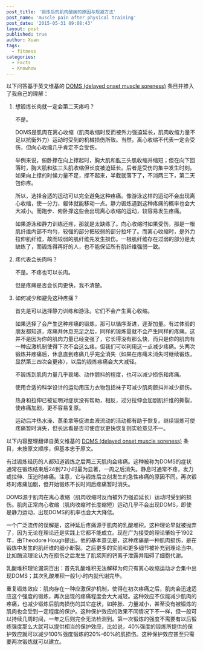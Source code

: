 ```yaml
---
post_title: '锻炼后的肌肉酸痛的原因与规避方法'
post_name: 'muscle pain after physical training'
post_date: '2015-05-31 09:08:43'
layout: post
published: true
author: Xuan
tags: 
  - fitness
categories:
  - Facts
  - Knowhow
---
```


以下问答基于英文维基的 [DOMS (delayed onset muscle soreness)](https://en.wikipedia.org/wiki/Delayed_onset_muscle_soreness) 条目并掺入了我自己的理解：

1.  想锻炼长肉就一定会第二天疼吗？

    不是。

    DOMS是肌肉在离心收缩（肌肉收缩时反而被外力强迫延长，肌肉收缩力量不足以抗衡外力）运动时受到的机械损伤所致。当然，离心收缩不代表一定会受伤，但向心收缩几乎肯定不会受伤。

    举例来说，俯卧撑在向上撑起时，胸大肌和肱三头肌收缩并缩短；但在向下回落时，胸大肌和肱三头肌收缩但长度被迫延长。后者是受伤的集中发生时刻。如果向上撑的时候力量不足，撑不起来，半截就落下了，不消两三下，第二天包你疼。

    所以，选择合适的运动可以完全避免这种疼痛。像游泳这样的运动不会出现离心收缩，使一分力，躯体就能移动一点。静力锻炼遇到这种疼痛的概率也会大大减小。而跑步、俯卧撑这些会出现离心收缩的运动，较容易发生疼痛。

    如果游泳和静力训练还疼，那就是太缺练了。向心收缩时如果受伤，那是一根肌纤维内部不均匀，较强的部分把较弱的部分拉坏了。而离心收缩时，是外力拉伸肌纤维，故而较弱的肌纤维先发生损伤。一根肌纤维存在过弱的部分是太缺练了，而锻炼得再好的人，也不能保证所有肌纤维强弱一致。

2.  疼代表会长肉吗？

    不是。不疼也可以长肉。

    但是疼痛是否会长肉更快，我不清楚。

3.  如何减少和避免这种疼痛？

    首先是可以选择静力训练和游泳。它们不会产生离心收缩。

    如果选择了会产生这种疼痛的锻炼，那可以循序渐进，逐渐加量。有过体验的朋友都知道，疼痛并休息充足之后，同样的锻炼量就不会产生同样的疼痛。这并不是因为你的肌肉力量已经变强了，它长得没有那么快，而只是你的肌肉有一种应激机制使得下次不会这么疼。但我们可以利用这一点减少疼痛。头两次锻炼并疼痛后，休息直到疼痛几乎完全消失（如果在疼痛未消失时继续锻炼，显然第三四次会更疼），以后的锻炼疼痛会大大减轻。

    不锻炼到肌肉力量几乎衰竭、动作颤抖的程度，也可以减少损伤和疼痛。

    使用合适的科学设计的运动用压力衣物包括袜子可减少肌肉颤抖并减少损伤。

    热身和拉伸已被证明对症状没有帮助，相反，过分拉伸会加剧肌纤维的撕裂，使疼痛加剧，更不容易复原。

    运动后冲热水澡、蒸柔拿等促进血液流动的活动都有助于恢复。继续锻炼可使疼痛暂时消失，但长远看是否可使症状更快恢复则实验意见不一。


以下内容整理翻译自英文维基的 [DOMS (delayed onset muscle soreness)](https://en.wikipedia.org/wiki/Delayed_onset_muscle_soreness) 条目，未按原文顺序，但基本忠于原文。

有过锻炼经历的人都知道锻炼之后两三天肌肉会疼痛。这种被称为DOMS的症状通常在锻炼结束后24到72小时最为显著，一周之后消失。静息时通常不疼，发力或拉伸、压迫时疼痛。注意，它与锻炼后立刻发生的急性疼痛的原因不同。再次锻炼时疼痛加剧，但开始锻炼不长时间后疼痛暂时消失。 

DOMS源于肌肉在离心收缩（肌肉收缩时反而被外力强迫延长）运动时受到的损伤。肌肉正常向心收缩（肌肉收缩时长度缩短）运动几乎不会出现DOMS，即使是静力运动，出现DOMS的机率也会大大降低。 

一个广泛流传的误解是，这种延后疼痛源于肌肉的乳酸堆积。这种理论早就被抛弃了，因为无论在理论还是实践上它都不能成立。现在广为接受的理论肇始于1902年，由Theodore Hough提出。他的基本意见是，这种疼痛是一种肌肉损伤，是在锻炼中发生的肌纤维的细小断裂。之后更多的实验和更多细节被补充到理论当中。比如酶流理论认为在损伤之后发生了肌浆网的钙离子泄露并阻碍了细胞代谢。 

乳酸堆积理论漏洞百出：首先乳酸堆积无法解释为何只有离心收缩运动才会集中出现DOMS；其次乳酸堆积一般1小时内就代谢完毕。 

重复锻炼效应：肌肉存在一种应激保护机制，使得在初次疼痛之后，肌肉会迅速适应这个强度的锻炼，再次出现的疼痛程度会大大减轻。这种效应不仅能减少肌肉的疼痛，也减少锻炼后肌肉损伤的其它症状，如肿胀、力量减小，甚至没有被锻炼的肌肉也会受到一定程度的保护。这种保护效应的效果不同情况下不一样，但一般可以持续几周时间，一年之后则完全无法检测到。第一次锻炼的强度不需要有以后锻炼强度那么大就可以提供相当的保护效应，比如说，40%强度的锻炼所提供的保护效应就可以减少100%强度锻炼的20%-60%的肌损伤。这种保护效应甚至只需要两次锻炼就可以建立。
